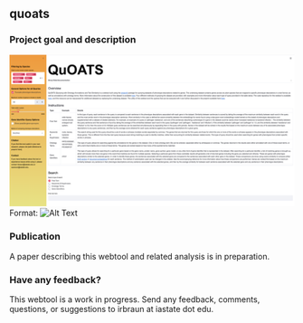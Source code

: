 ## quoats

### Project goal and description

![GitHub Logo](images/screenshot.png)
Format: ![Alt Text](url)



### Publication
A paper describing this webtool and related analysis is in preparation.


### Have any feedback?
This webtool is a work in progress. Send any feedback, comments, questions, or suggestions to irbraun at iastate dot edu.
